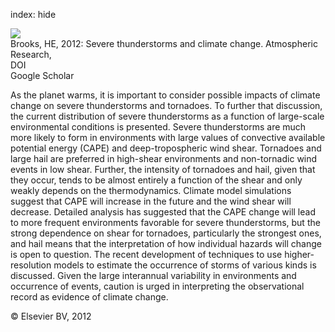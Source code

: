 index: hide

<div class="Citation">
    <div class="Citation-thumb CitationThumb-linked"  data-href="https://doi.org/10.1016/j.atmosres.2012.04.002">
      <img src="https://static.claimspace.cloud/climate-study-static/refs/thumbs/2/Brooks_2012-thumb.png" />
    </div>

  <div class="Citation-body">
    <div class="Citation-text">Brooks, HE, 2012: Severe thunderstorms and climate change. <span class="Article-journal">Atmospheric Research, </span><span class="Article-volume"></span></div>
    <div class="Citation-links">
      <div class="CitationLink" data-href="https://doi.org/10.1016/j.atmosres.2012.04.002">
        <div class="CitationLink-icon CitationLink-Doi"></div>
        <div class="CitationLink-text">DOI</div>
      </div>
      <div class="CitationLink" data-href="https://scholar.google.com/scholar?q=10.1016/j.atmosres.2012.04.002">
        <div class="CitationLink-icon CitationLink-Scholar"></div>
        <div class="CitationLink-text">Google Scholar</div>
      </div>
    </div>
  </div>
</div>

As the planet warms, it is important to consider possible impacts of climate change on severe thunderstorms and tornadoes. To further that discussion, the current distribution of severe thunderstorms as a function of large-scale environmental conditions is presented. Severe thunderstorms are much more likely to form in environments with large values of convective available potential energy (CAPE) and deep-tropospheric wind shear. Tornadoes and large hail are preferred in high-shear environments and non-tornadic wind events in low shear. Further, the intensity of tornadoes and hail, given that they occur, tends to be almost entirely a function of the shear and only weakly depends on the thermodynamics.                   Climate model simulations suggest that CAPE will increase in the future and the wind shear will decrease. Detailed analysis has suggested that the CAPE change will lead to more frequent environments favorable for severe thunderstorms, but the strong dependence on shear for tornadoes, particularly the strongest ones, and hail means that the interpretation of how individual hazards will change is open to question. The recent development of techniques to use higher-resolution models to estimate the occurrence of storms of various kinds is discussed. Given the large interannual variability in environments and occurrence of events, caution is urged in interpreting the observational record as evidence of climate change.

<div class="Citation-copy">
&copy; Elsevier BV, 2012
</div>